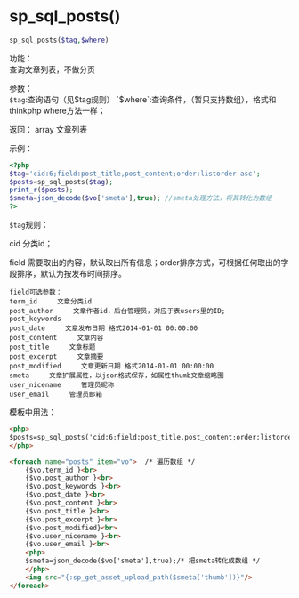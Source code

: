 # sp_sql_posts()
```php
sp_sql_posts($tag,$where)
```

功能：  
查询文章列表，不做分页

参数：  
`$tag`:查询语句（见$tag规则）  
`$where`:查询条件，（暂只支持数组），格式和thinkphp where方法一样；

返回：
array 文章列表

示例：
```php
<?php
$tag='cid:6;field:post_title,post_content;order:listorder asc';
$posts=sp_sql_posts($tag); 
print_r($posts);
$smeta=json_decode($vo['smeta'],true); //smeta处理方法，将其转化为数组
?>
```
`$tag`规则：

cid 分类id；

field 需要取出的内容，默认取出所有信息；order排序方式，可根据任何取出的字段排序，默认为按发布时间排序。
```
field可选参数：
term_id     文章分类id
post_author     文章作者id，后台管理员，对应于表users里的ID;
post_keywords     
post_date     文章发布日期 格式2014-01-01 00:00:00
post_content     文章内容
post_title     文章标题
post_excerpt     文章摘要
post_modified     文章更新日期 格式2014-01-01 00:00:00
smeta     文章扩展属性，以json格式保存，如属性thumb文章缩略图
user_nicename     管理员昵称
user_email     管理员邮箱
```
模板中用法：
```html
<php>
$posts=sp_sql_posts('cid:6;field:post_title,post_content;order:listorder asc');
</php>

<foreach name="posts" item="vo">  /* 遍历数组 */
    {$vo.term_id }<br>
    {$vo.post_author }<br>
    {$vo.post_keywords }<br>
    {$vo.post_date }<br>
    {$vo.post_content }<br>
    {$vo.post_title }<br>
    {$vo.post_excerpt }<br>
    {$vo.post_modified}<br>
    {$vo.user_nicename }<br>
    {$vo.user_email }<br>
    <php>
    $smeta=json_decode($vo['smeta'],true);/* 把smeta转化成数组 */
    </php>
    <img src="{:sp_get_asset_upload_path($smeta['thumb'])}"/>
</foreach>
```